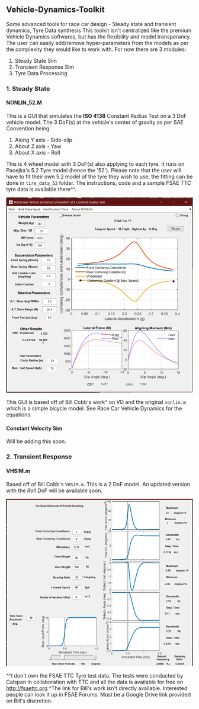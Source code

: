 ## Vehicle-Dynamics-Toolkit
Some advanced tools for race car design - Steady state and transient dynamics, Tyre Data synthesis
This toolkit isn't centralized like the premium Vehicle Dynamics softwares, but has the flexibility and model transperancy. The user can easily add/remove hyper-parameters from the models as per the complexity they would like to work with. For now there are 3 modules:
1. Steady State Sim
2. Transient Response Sim
3. Tyre Data Processing

### 1. Steady State
#### NONLIN_52.M
This is a GUI that simulates the **ISO 4138** Constant Radius Test on a 3 DoF vehicle model. The 3 DoF(s) at the vehicle's center of gravity as per SAE Convention being:
1. Along Y axis - Side-slip
2. About Z axis - Yaw
3. About X axis - Roll

This is 4 wheel model with 3 DoF(s) also applying to each tyre. It runs on Pacejka's 5.2 Tyre model (hence the '52'). Please note that the user will have to fit their own 5.2 model of the tyre they wish to use, the fitting can be done in `tire_data_52` folder. The instructions, code and a sample FSAE TTC tyre data is available there^^.

![Constant Radius Test Customizable GUI](Nonlin52.PNG)

This GUI is based off of Bill Cobb's work^ on VD and the original `nonlin.m` which is a simple bicycle model. See Race Car Vehicle Dynamics for the equations. 
 
#### Constant Velocity Sim
Will be adding this soon.

### 2. Transient Response
#### VHSIM.m
Based off of Bill Cobb's `VHSIM.m`. This is a 2 DoF model. An updated version with the *Roll* DoF will be available soon.

![Transient Response GUI](VHsim_1.PNG)


^^I don't own the FSAE TTC Tyre test data. The tests were conducted by Calspan in collaboration with TTC and all the data is available for free on http://fsaettc.org
^The link for Bill's work isn't directly available. Interested people can look it up in FSAE Forums. Must be a Google Drive link provided on Bill's discretion. 
